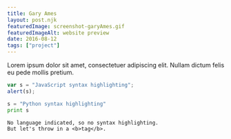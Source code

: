 ```yaml
---
title: Gary Ames
layout: post.njk
featuredImage: screenshot-garyAmes.gif
featuredImageAlt: website preview
date: 2016-08-12
tags: ["project"]
---
```


Lorem ipsum dolor sit amet, consectetuer adipiscing elit. Nullam dictum felis eu pede mollis pretium. 

<!-- excerpt -->

```js
var s = "JavaScript syntax highlighting";
alert(s);
```

```python
s = "Python syntax highlighting"
print s
```

```
No language indicated, so no syntax highlighting.
But let's throw in a <b>tag</b>.
```